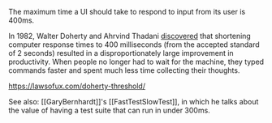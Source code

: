 The maximum time a UI should take to respond to input from its user is 400ms.

In 1982, Walter Doherty and Ahrvind Thadani [discovered](https://jlelliotton.blogspot.com/p/the-economic-value-of-rapid-response.html) that shortening computer response times to 400 milliseconds (from the accepted standard of 2 seconds) resulted in a disproportionately large improvement in productivity. When people no longer had to wait for the machine, they typed commands faster and spent much less time collecting their thoughts.

https://lawsofux.com/doherty-threshold/

See also: [[GaryBernhardt]]'s [[FastTestSlowTest]], in which he talks about the value of having a test suite that can run in under 300ms.
